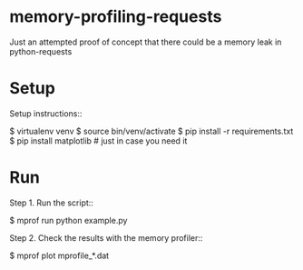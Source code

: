 memory-profiling-requests
=========================

Just an attempted proof of concept that there could be a memory leak in python-requests


Setup
=====
Setup instructions::

  $ virtualenv venv
  $ source bin/venv/activate
  $ pip install -r requirements.txt
  $ pip install matplotlib # just in case you need it



Run
===

Step 1.  Run the script::

$ mprof run python example.py

Step 2. Check the results with the memory profiler::

$ mprof plot mprofile_*.dat


